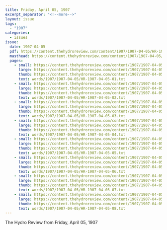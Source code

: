 ```yaml
---
title: Friday, April 05, 1907
excerpt_separator: "<!--more-->"
layout: issue
tags:
  - "1907"
categories:
  - issues
issue:
  date: 1907-04-05
  pdf: https://content.thehydroreview.com/content/1907/1907-04-05/HR-1907-04-05.pdf
  masthead: https://content.thehydroreview.com/content/1907/1907-04-05/masthead/HR-1907-04-05.jpg
  pages:
    - small: https://content.thehydroreview.com/content/1907/1907-04-05/small/HR-1907-04-05-01.jpg
      large: https://content.thehydroreview.com/content/1907/1907-04-05/large/HR-1907-04-05-01.jpg
      thumb: https://content.thehydroreview.com/content/1907/1907-04-05/thumbnails/HR-1907-04-05-01.jpg
      text: words/1907/1907-04-05/HR-1907-04-05-01.txt
    - small: https://content.thehydroreview.com/content/1907/1907-04-05/small/HR-1907-04-05-02.jpg
      large: https://content.thehydroreview.com/content/1907/1907-04-05/large/HR-1907-04-05-02.jpg
      thumb: https://content.thehydroreview.com/content/1907/1907-04-05/thumbnails/HR-1907-04-05-02.jpg
      text: words/1907/1907-04-05/HR-1907-04-05-02.txt
    - small: https://content.thehydroreview.com/content/1907/1907-04-05/small/HR-1907-04-05-03.jpg
      large: https://content.thehydroreview.com/content/1907/1907-04-05/large/HR-1907-04-05-03.jpg
      thumb: https://content.thehydroreview.com/content/1907/1907-04-05/thumbnails/HR-1907-04-05-03.jpg
      text: words/1907/1907-04-05/HR-1907-04-05-03.txt
    - small: https://content.thehydroreview.com/content/1907/1907-04-05/small/HR-1907-04-05-04.jpg
      large: https://content.thehydroreview.com/content/1907/1907-04-05/large/HR-1907-04-05-04.jpg
      thumb: https://content.thehydroreview.com/content/1907/1907-04-05/thumbnails/HR-1907-04-05-04.jpg
      text: words/1907/1907-04-05/HR-1907-04-05-04.txt
    - small: https://content.thehydroreview.com/content/1907/1907-04-05/small/HR-1907-04-05-05.jpg
      large: https://content.thehydroreview.com/content/1907/1907-04-05/large/HR-1907-04-05-05.jpg
      thumb: https://content.thehydroreview.com/content/1907/1907-04-05/thumbnails/HR-1907-04-05-05.jpg
      text: words/1907/1907-04-05/HR-1907-04-05-05.txt
    - small: https://content.thehydroreview.com/content/1907/1907-04-05/small/HR-1907-04-05-06.jpg
      large: https://content.thehydroreview.com/content/1907/1907-04-05/large/HR-1907-04-05-06.jpg
      thumb: https://content.thehydroreview.com/content/1907/1907-04-05/thumbnails/HR-1907-04-05-06.jpg
      text: words/1907/1907-04-05/HR-1907-04-05-06.txt
    - small: https://content.thehydroreview.com/content/1907/1907-04-05/small/HR-1907-04-05-07.jpg
      large: https://content.thehydroreview.com/content/1907/1907-04-05/large/HR-1907-04-05-07.jpg
      thumb: https://content.thehydroreview.com/content/1907/1907-04-05/thumbnails/HR-1907-04-05-07.jpg
      text: words/1907/1907-04-05/HR-1907-04-05-07.txt
    - small: https://content.thehydroreview.com/content/1907/1907-04-05/small/HR-1907-04-05-08.jpg
      large: https://content.thehydroreview.com/content/1907/1907-04-05/large/HR-1907-04-05-08.jpg
      thumb: https://content.thehydroreview.com/content/1907/1907-04-05/thumbnails/HR-1907-04-05-08.jpg
      text: words/1907/1907-04-05/HR-1907-04-05-08.txt
---
```


The Hydro Review from Friday, April 05, 1907

<!--more-->

